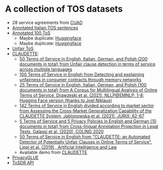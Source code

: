 # A collection of TOS datasets

- 28 service agreements from [CUAD](https://www.atticusprojectai.org/cuad)
- [Annotated Italian TOS sentences](https://github.com/i3-fbk/LLM-PE_Terms_and_Conditions_Contracts)
- [Annotated 100 ToS](https://data.mendeley.com/datasets/dtbj87j937/3)
  - Maybe duplicate: [Huggingface](https://huggingface.co/datasets/CodeHima/TOS_Dataset)
  - Maybe duplicate: [Huggingface](https://huggingface.co/datasets/joelniklaus/online_terms_of_service)
- [Unfair ToS](https://github.com/nlp-unibo/Multilingual-Unfair-Clause-Detection)
- [CLAUDETTE](http://claudette.eui.eu/corpora/index.html):
    - [50 Terms of Service in English, Italian, German, and Polish (200 documents in total) from Unfair clause detection in terms of service across multiple languages](https://github.com/i3-fbk/CLAUDETTE-Corpus)
    - [100 Terms of Service in English from Detecting and explaining unfairness in consumer contracts through memory networks](https://github.com/federicoruggeri/Memnet_ToS)
    - [25 Terms of Service in English, Italian, German, and Polish (100 documents in total) from A Corpus for Multilingual Analysis of Online Terms of Service, Drawzeski et al. (2021), NLLP@EMNLP: 1-8; Hugging Face version (thanks to Joel Niklaus)](http://claudette.eui.eu/corpus_multilingual_NLLP2021.zip)
    - [142 Terms of Service in English divided according to market sector from Assessing the Cross-Market Generalization Capability of the CLAUDETTE System, Jablonowska et al. (2021), JURIX: 62-67](http://claudette.eui.eu/corpus_142_ToS.zip)
    - [5 Terms of Service and 5 Privacy Policies in English and German (10 documents in total) from Cross-lingual Annotation Projection in Legal Texts, Galassi et al. (2020), COLING 2020](https://bitbucket.org/a-galaxy/cross-lingual-annotation-projection-in-legal-texts)
    - [50 Terms of Service in English from "CLAUDETTE: an Automated Detector of Potentially Unfair Clauses in Online Terms of Service", Lippi et al. (2019) , Artificial Intelligence and Law](http://claudette.eui.eu/ToS.zip)
    - Available demo from [CLAUDETTE](http://claudette.eui.eu/demo/)
- [PrivacyGLUE](https://github.com/infsys-lab/privacy-glue)
- [ToSDR API](https://developers.tosdr.org/dev/get-service-v2)

